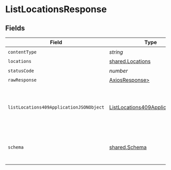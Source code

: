 # ListLocationsResponse


## Fields

| Field                                                                                         | Type                                                                                          | Required                                                                                      | Description                                                                                   |
| --------------------------------------------------------------------------------------------- | --------------------------------------------------------------------------------------------- | --------------------------------------------------------------------------------------------- | --------------------------------------------------------------------------------------------- |
| `contentType`                                                                                 | *string*                                                                                      | :heavy_check_mark:                                                                            | N/A                                                                                           |
| `locations`                                                                                   | [shared.Locations](../../models/shared/locations.md)                                          | :heavy_minus_sign:                                                                            | OK                                                                                            |
| `statusCode`                                                                                  | *number*                                                                                      | :heavy_check_mark:                                                                            | N/A                                                                                           |
| `rawResponse`                                                                                 | [AxiosResponse>](https://axios-http.com/docs/res_schema)                                      | :heavy_minus_sign:                                                                            | N/A                                                                                           |
| `listLocations409ApplicationJSONObject`                                                       | [ListLocations409ApplicationJSON](../../models/operations/listlocations409applicationjson.md) | :heavy_minus_sign:                                                                            | The data type's dataset has not been requested or is still syncing.                           |
| `schema`                                                                                      | [shared.Schema](../../models/shared/schema.md)                                                | :heavy_minus_sign:                                                                            | Your `query` parameter was not correctly formed                                               |
